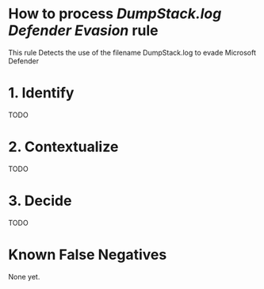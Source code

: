 # How to process *DumpStack.log Defender Evasion* rule
This rule Detects the use of the filename DumpStack.log to evade Microsoft Defender

# 1. Identify
TODO

# 2. Contextualize
TODO

# 3. Decide
TODO

# Known False Negatives
None yet.
